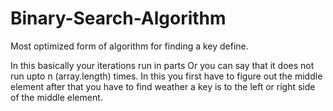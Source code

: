 # Binary-Search-Algorithm
 Most optimized form of algorithm for finding a key define.

 In this basically your iterations run in parts Or you can say that it does not run upto n (array.length) times.
 In this you first have to figure out the middle element after that you have to find weather a key is to the
 left or right side of the middle element.
